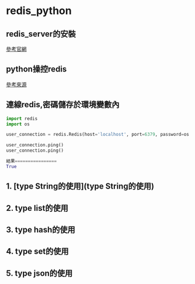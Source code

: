 # redis_python
## redis_server的安裝
[參考官網](https://redis.io/docs/getting-started/installation/)

## python操控redis
[參考來源](https://redis.readthedocs.io/en/stable/examples.html)


## 連線redis,密碼儲存於環境變數內

```python
import redis
import os

user_connection = redis.Redis(host='localhost', port=6379, password=os.environ['REDIS_HOST_PASSWORD'], decode_responses=True)

user_connection.ping()
user_connection.ping()

結果================
True
```

## 1. [type String的使用](type String的使用)
## 2. type list的使用
## 3. type hash的使用
## 4. type set的使用
## 5. type json的使用

